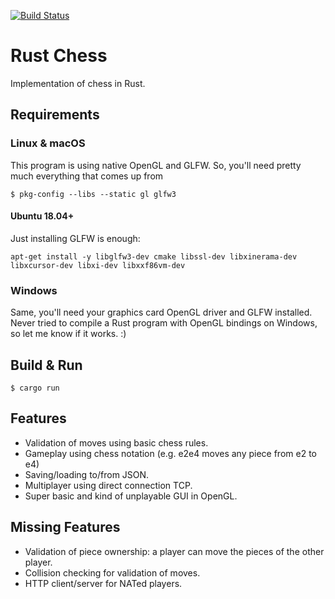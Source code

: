 [![Build Status](https://travis-ci.com/levkk/rust-chess.svg?branch=master)](https://travis-ci.com/levkk/rust-chess)

# Rust Chess

Implementation of chess in Rust.

## Requirements

### Linux & macOS
This program is using native OpenGL and GLFW. So, you'll need pretty much everything that comes up from

```
$ pkg-config --libs --static gl glfw3
```

#### Ubuntu 18.04+
Just installing GLFW is enough:

```
apt-get install -y libglfw3-dev cmake libssl-dev libxinerama-dev libxcursor-dev libxi-dev libxxf86vm-dev
```

### Windows
Same, you'll need your graphics card OpenGL driver and GLFW installed. Never tried to compile a Rust program with OpenGL
bindings on Windows, so let me know if it works. :)


## Build & Run
```
$ cargo run
```

## Features
- Validation of moves using basic chess rules.
- Gameplay using chess notation (e.g. e2e4 moves any piece from e2 to e4)
- Saving/loading to/from JSON.
- Multiplayer using direct connection TCP.
- Super basic and kind of unplayable GUI in OpenGL.

## Missing Features
- Validation of piece ownership: a player can move the pieces of the other player.
- Collision checking for validation of moves.
- HTTP client/server for NATed players.
